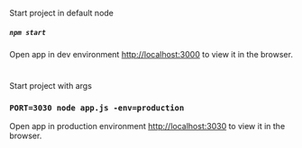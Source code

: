 Start project in default node

##### `npm start`

Open app in dev environment [http://localhost:3000](http://localhost:3000) to view it in the browser.

#
Start project with args

### `PORT=3030 node app.js -env=production`

Open app in production environment [http://localhost:3030](http://localhost:3000) to view it in the browser.
